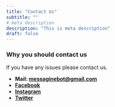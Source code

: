 ```yaml
---
title: "Contact Us"
subtitle: ""
# meta description
description: "This is meta description"
draft: false
---
```


### Why you should contact us

If you have any issues please contact us.

<!-- * **Phone: +88 125 256 452** -->
* **Mail: messaginebot@gmail.com**
* **[Facebook](https://facebook.com/messagine)**
* **[Instagram](https://instagram.com/messagine)**
* **[Twitter](https://twitter.com/messagine)**
<!-- * **Address: 360 Main rd, Rio, Brazil** -->